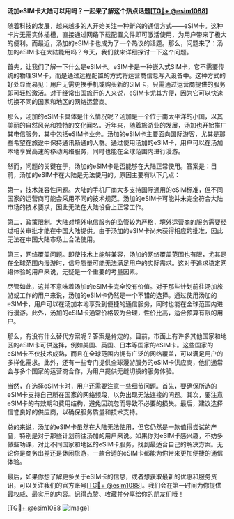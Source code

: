 **汤加eSIM卡大陆可以用吗？一起来了解这个热点话题[[TG💪+ @esim1088](https://t.me/s/esim1088)]**

随着科技的发展，越来越多的人开始关注一种新兴的通信方式——eSIM卡。这种卡片无需实体插槽，直接通过网络下载配置文件即可激活使用，为用户带来了极大的便利。而最近，汤加的eSIM卡也成为了一个热议的话题。那么，问题来了：汤加的eSIM卡在大陆能用吗？今天，我们就来详细探讨一下这个问题。

首先，让我们了解一下什么是eSIM卡。eSIM卡是一种嵌入式SIM卡，它不需要传统的物理SIM卡，而是通过远程配置的方式将运营商信息写入设备中。这种方式的好处显而易见：用户无需更换手机或购买新的SIM卡，只需通过运营商提供的服务即可轻松激活。对于经常出国旅行的人来说，eSIM卡尤其方便，因为它可以快速切换不同的国家和地区的网络运营商。

那么，汤加的eSIM卡具体是什么情况呢？汤加是一个位于南太平洋的小国，以其美丽的自然风光和独特的文化闻名。近年来，随着旅游业的发展，汤加也开始推广其电信服务，其中包括eSIM卡业务。汤加的eSIM卡主要面向国际游客，尤其是那些希望在旅途中保持通讯畅通的人群。通过使用汤加的eSIM卡，用户可以在汤加本地享受高速的移动网络服务，同时也能在全球范围内进行漫游。

然而，问题的关键在于，汤加的eSIM卡是否能够在大陆正常使用。答案是：目前，汤加的eSIM卡在大陆是无法使用的。原因主要有以下几点：

第一，技术兼容性问题。大陆的手机厂商大多支持国际通用的eSIM标准，但不同国家的运营商可能会采用不同的技术规范。汤加的eSIM卡可能并未完全符合大陆市场的技术要求，因此无法在大陆设备上正常工作。

第二，政策限制。大陆对境外电信服务的监管较为严格，境外运营商的服务需要经过相关审批才能在中国大陆提供。由于汤加的eSIM卡尚未获得相应的批准，因此无法在中国大陆市场上合法使用。

第三，网络覆盖问题。即使技术上能够兼容，汤加的网络覆盖范围也有限，尤其是在全球范围内漫游时，信号质量可能无法满足用户的实际需求。这对于追求稳定网络体验的用户来说，无疑是一个重要的考量因素。

尽管如此，这并不意味着汤加的eSIM卡完全没有价值。对于那些计划前往汤加旅游或工作的用户来说，汤加的eSIM卡仍然是一个不错的选择。通过使用汤加的eSIM卡，用户可以在汤加本地享受到便捷的通信服务，同时也能在全球范围内进行漫游。此外，汤加的eSIM卡通常价格较为合理，性价比高，适合预算有限的用户。

那么，有没有什么替代方案呢？答案是肯定的。目前，市面上有许多其他国家和地区的eSIM卡可供选择，例如美国、英国、日本等国家的eSIM卡。这些国家的eSIM卡不仅技术成熟，而且在全球范围内拥有广泛的网络覆盖，可以满足用户的多样化需求。此外，还有一些专门提供全球漫游服务的eSIM卡供应商，他们通常会与多个国家的运营商合作，为用户提供无缝切换的服务体验。

当然，在选择eSIM卡时，用户还需要注意一些细节问题。首先，要确保所选的eSIM卡支持自己所在国家的网络频段，以免出现无法连接的问题。其次，要注意eSIM卡的有效期和费用结构，避免因疏忽而导致不必要的损失。最后，建议选择信誉良好的供应商，以确保服务质量和技术支持。

总的来说，汤加的eSIM卡虽然在大陆无法使用，但它仍然是一款值得尝试的产品，特别是对于那些计划前往汤加的用户来说。如果你对eSIM卡感兴趣，不妨多做些功课，对比不同国家和地区的eSIM卡服务，找到最适合自己的解决方案。无论你是商务出差还是休闲旅游，一款合适的eSIM卡都能为你带来更加便捷的通信体验。

最后，如果你想了解更多关于eSIM卡的信息，或者想获取最新的优惠和服务资讯，可以关注我们的官方账号[[TG💪+ @esim1088](https://t.me/s/esim1088)]。我们会在第一时间为你提供最权威、最实用的内容。记得点赞、收藏并分享给你的朋友们哦！

[[TG💪+ @esim1088](https://t.me/s/esim1088) ![Image](https://i.postimg.cc/4NQfJmqS/Snipaste-2025-05-13-00-14-12.png)]